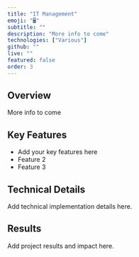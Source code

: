 ```yaml
---
title: "IT Management"
emoji: "🖥️"
subtitle: ""
description: "More info to come"
technologies: ["Various"]
github: ""
live: ""
featured: false
order: 3
---
```


## Overview

More info to come

## Key Features

- Add your key features here
- Feature 2
- Feature 3

## Technical Details

Add technical implementation details here.

## Results

Add project results and impact here.
